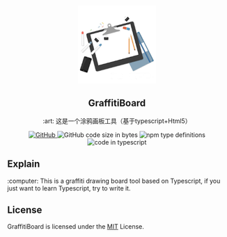 ﻿<div align="center">
  <p align="center">
    <img width="180" height="180" src="GBlogo.jpg">
  </p>
  <h2 align="center">GraffitiBoard</h2>
  <p align="center">:art: 这是一个涂鸦画板工具（基于typescript+Html5）</p>
  <a href="https://github.com/wangqiaoqiaogithub/GraffitiBoard/blob/master/LICENSE">
    <img alt="GitHub" src="https://img.shields.io/github/license/wangqiaoqiaogithub/GraffitiBoard.svg?color=%64d47c&style=flat-square">
  <a>
    <img alt="GitHub code size in bytes" src="https://img.shields.io/github/languages/code-size/wangqiaoqiaogithub/GraffitiBoard.svg?style=flat-square&color=%61f681">
  </a>
  <a>
    <img alt="npm type definitions" src="https://img.shields.io/badge/node-%3E%3D6.0-green.svg?style=flat-square">
  </a>
  <a>
    <img alt="code in typescript" src="https://img.shields.io/badge/%3C%2F%3E-Typescript-blue.svg?style=flat-square">
  </a>  
</div>
<div>
  <h2 align="left">
    Explain
  </h2>
  <p font-size="20px" align="left">
    :computer: This is a graffiti drawing board tool based on Typescript, if you just want to learn Typescript, try to write it.
  </p>
</div>
<div>
  <h2 align="left">
    License
  </h2>
  <p>
    GraffitiBoard is licensed under the <a alt="MIT协议" href="https://github.com/wangqiaoqiaogithub/GraffitiBoard/blob/master/LICENSE">MIT</a> License.
  </p>
</div>